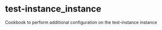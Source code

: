 # test-instance_instance

Cookbook to perform additional configuration on the test-instance instance
